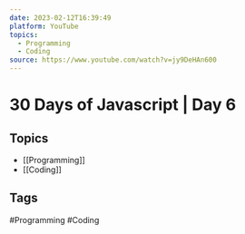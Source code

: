 ```yaml
---
date: 2023-02-12T16:39:49
platform: YouTube
topics:
  - Programming
  - Coding
source: https://www.youtube.com/watch?v=jy9DeHAn600
---
```

# 30 Days of Javascript | Day 6

## Topics
- [[Programming]]
- [[Coding]]

## Tags
#Programming #Coding